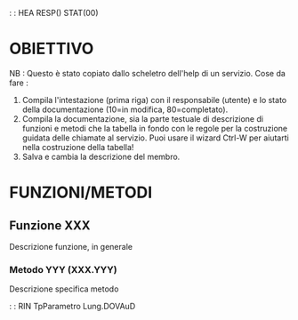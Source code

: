  :  : HEA RESP() STAT(00)
# OBIETTIVO
NB :  Questo è stato copiato dallo scheletro dell'help di un servizio.
Cose da fare : 
1. Compila l'intestazione (prima riga) con il responsabile (utente) e lo stato della documentazione (10=in modifica, 80=completato).
2. Compila la documentazione, sia la parte testuale di descrizione di funzioni e metodi che la tabella in fondo con le regole per la costruzione guidata delle chiamate al servizio. Puoi usare il wizard Ctrl-W per aiutarti nella costruzione della tabella!
3. Salva e cambia la descrizione del membro.


# FUNZIONI/METODI

## Funzione XXX
Descrizione funzione, in generale
### Metodo YYY (XXX.YYY)
Descrizione specifica metodo



 :  : RIN                              TpParametro         Lung.DOVAuD
